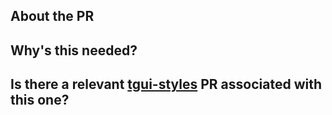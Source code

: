 <!-- The text between the arrows are comments - they won't be visible on your PR. -->

## About the PR <!-- Describe the Pull Request here. What does it change? What other things could this impact? -->

## Why's this needed? <!-- Describe why you think this should be added. -->

## Is there a relevant [tgui-styles](https://github.com/tgstation/tgui-styles) PR associated with this one?
